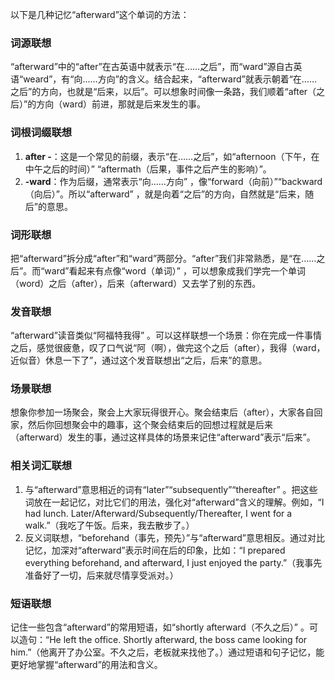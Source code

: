 以下是几种记忆“afterward”这个单词的方法：

### 词源联想
“afterward”中的“after”在古英语中就表示“在……之后”，而“ward”源自古英语“weard”，有“向……方向”的含义。结合起来，“afterward”就表示朝着“在……之后”的方向，也就是“后来，以后”。可以想象时间像一条路，我们顺着“after（之后）”的方向（ward）前进，那就是后来发生的事。

### 词根词缀联想
1. **after -**：这是一个常见的前缀，表示“在……之后”，如“afternoon（下午，在中午之后的时间）” “aftermath（后果，事件之后产生的影响）”。 
2. **-ward**：作为后缀，通常表示“向……方向” ，像“forward（向前）”“backward（向后）”。所以“afterward” ，就是向着“之后”的方向，自然就是“后来，随后”的意思。

### 词形联想
把“afterward”拆分成“after”和“ward”两部分。“after”我们非常熟悉，是“在……之后”。而“ward”看起来有点像“word（单词）” ，可以想象成我们学完一个单词（word）之后（after），后来（afterward）又去学了别的东西。

### 发音联想
“afterward”读音类似“阿福特我得” 。可以这样联想一个场景：你在完成一件事情之后，感觉很疲惫，叹了口气说“阿（啊），做完这个之后（after），我得（ward，近似音）休息一下了”，通过这个发音联想出“之后，后来”的意思。

### 场景联想
想象你参加一场聚会，聚会上大家玩得很开心。聚会结束后（after），大家各自回家，然后你回想聚会中的趣事，这个聚会结束后的回想过程就是后来（afterward）发生的事，通过这样具体的场景来记住“afterward”表示“后来”。

### 相关词汇联想
1. 与“afterward”意思相近的词有“later”“subsequently”“thereafter” 。把这些词放在一起记忆，对比它们的用法，强化对“afterward”含义的理解。例如，“I had lunch. Later/Afterward/Subsequently/Thereafter, I went for a walk.”（我吃了午饭。后来，我去散步了。）
2. 反义词联想，“beforehand（事先，预先）”与“afterward”意思相反。通过对比记忆，加深对“afterward”表示时间在后的印象，比如：“I prepared everything beforehand, and afterward, I just enjoyed the party.”（我事先准备好了一切，后来就尽情享受派对。）

### 短语联想
记住一些包含“afterward”的常用短语，如“shortly afterward（不久之后）” 。可以造句：“He left the office. Shortly afterward, the boss came looking for him.”（他离开了办公室。不久之后，老板就来找他了。）通过短语和句子记忆，能更好地掌握“afterward”的用法和含义。 